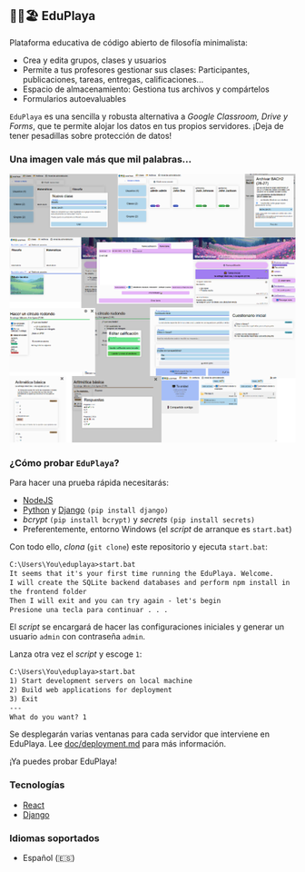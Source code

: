 ## 📘🌴🏖️ EduPlaya

Plataforma educativa de código abierto de filosofía minimalista:

- Crea y edita grupos, clases y usuarios
- Permite a tus profesores gestionar sus clases: Participantes, publicaciones, tareas, entregas, calificaciones...
- Espacio de almacenamiento: Gestiona tus archivos y compártelos
- Formularios autoevaluables

`EduPlaya` es una sencilla y robusta alternativa a _Google Classroom, Drive y Forms_, que te permite alojar los datos en tus propios servidores. ¡Deja de tener pesadillas sobre protección de datos!

### Una imagen vale más que mil palabras...

![](doc/preview.png)

### ¿Cómo probar `EduPlaya`?

Para hacer una prueba rápida necesitarás:

* [NodeJS](https://nodejs.org/en/download)
* [Python](https://www.python.org/downloads/) y [Django](https://docs.djangoproject.com/en/5.2/topics/install/) `(pip install django)`
* _bcrypt_ `(pip install bcrypt)` y _secrets_ `(pip install secrets)`
* Preferentemente, entorno Windows (el _script_ de arranque es `start.bat`)

Con todo ello, _clona_ (`git clone`) este repositorio y ejecuta `start.bat`:

```
C:\Users\You\eduplaya>start.bat
It seems that it's your first time running the EduPlaya. Welcome.
I will create the SQLite backend databases and perform npm install in the frontend folder
Then I will exit and you can try again - let's begin
Presione una tecla para continuar . . .
```

El _script_ se encargará de hacer las configuraciones iniciales y generar un usuario `admin` con contraseña `admin`.

Lanza otra vez el _script_ y escoge `1`:

```
C:\Users\You\eduplaya>start.bat
1) Start development servers on local machine
2) Build web applications for deployment
3) Exit
---
What do you want? 1
```

Se desplegarán varias ventanas para cada servidor que interviene en EduPlaya. Lee [doc/deployment.md](doc/deployment.md) para más información.

¡Ya puedes probar EduPlaya!

### Tecnologías

- [React](https://react.dev/)
- [Django](https://www.djangoproject.com/)

### Idiomas soportados

- Español (🇪🇸)

